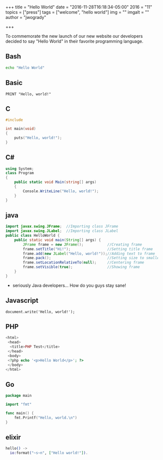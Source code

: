 +++
title = "Hello World"
date = "2016-11-28T16:18:34-05:00"
2016 = "11"
topics = ["press"]
tags = ["welcome", "hello world"]
img = ""
imgalt = ""
author = "jwogrady"

+++

To commemorate the new launch of our new website our developers decided to say "Hello World" in their favorite programming language.
<!--more-->

Bash
----

```Bash
echo "Hello World"
```

Basic
-----

```Basic
PRINT "Hello, world!"​
```

C
-
```C
#include

int main(void)
{
    puts("Hello, world!");
}
```
C#
--
```C#
using System;
class Program
{
    public static void Main(string[] args)
    {
        Console.WriteLine("Hello, world!");
    }
}
```
java
----
```java
import javax.swing.JFrame;  //Importing class JFrame
import javax.swing.JLabel;  //Importing class JLabel
public class HelloWorld {
    public static void main(String[] args) {
        JFrame frame = new JFrame();           //Creating frame
        frame.setTitle("Hi!");                 //Setting title frame
        frame.add(new JLabel("Hello, world!"));//Adding text to frame
        frame.pack();                          //Setting size to smallest
        frame.setLocationRelativeTo(null);     //Centering frame
        frame.setVisible(true);                //Showing frame
    }
}
```
* seriously Java developers... How do you guys stay sane!

Javascript
----------
```
document.write('Hello, world!');
```
PHP
---
```php
<html>
 <head>
  <title>PHP Test</title>
 </head>
 <body>
 <?php echo '<p>Hello World</p>'; ?>
 </body>
</html>
```
Go
--
```go
package main

import "fmt"

func main() {
	fmt.Printf("Hello, world.\n")
}
```

elixir
------
```elixir
hello() ->
  io:format("~s~n", ["Hello world!"]).
```
